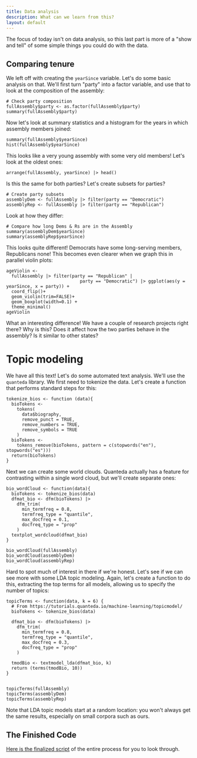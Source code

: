 ```yaml
---
title: Data analysis
description: What can we learn from this?
layout: default
---
```

The focus of today isn't on data analysis, so this last part is more of a "show and tell" of some simple things you could do with the data.

## Comparing tenure
We left off with creating the `yearSince` variable. Let's do some basic analysis on that. We'll first turn "party" into a factor variable, and use that to look at the composition of the assembly:
```
# Check party composition
fullAssembly$party <- as.factor(fullAssembly$party)
summary(fullAssembly$party)
```
Now let's look at summary statistics and a histogram for the years in which assembly members joined:

```
summary(fullAssembly$yearSince)
hist(fullAssembly$yearSince)
```
This looks like a very young assembly with some very old members!
Let's look at the oldest ones:

```
arrange(fullAssembly, yearSince) |> head()
```


Is this the same for both parties?
Let's create subsets for parties?

```
# Create party subsets
assemblyDem <- fullAssembly |> filter(party == "Democratic")
assemblyRep <- fullAssembly |> filter(party == "Republican")
```
Look at how they differ:
```
# Compare how long Dems & Rs are in the Assembly
summary(assemblyDem$yearSince)
summary(assemblyRep$yearSince)
```
This looks quite different! Democrats have some long-serving members, Republicans none!
This becomes even clearer when we graph this in parallel violin plots:
```
ageViolin <-
  fullAssembly |> filter(party == "Republican" |
                            party == "Democratic") |> ggplot(aes(y = yearSince, x = party)) +
  coord_flip()+
  geom_violin(trim=FALSE)+
  geom_boxplot(width=0.1) +
  theme_minimal()
ageViolin
```
What an interesting difference! We have a couple of research projects right there? Why is this? Does it affect how the two parties behave in the assembly? Is it similar to other states?

# Topic modeling
We have all this text! Let's do some automated text analysis. We'll use the `quanteda` library. We first need to tokenize the data. Let's create a function that performs standard steps for this:
```
tokenize_bios <- function (data){
  bioTokens <-
    tokens(
      data$biography,
      remove_punct = TRUE,
      remove_numbers = TRUE,
      remove_symbols = TRUE
    )
  bioTokens <-
    tokens_remove(bioTokens, pattern = c(stopwords("en"), stopwords("es")))
  return(bioTokens)
}
```
Next we can create some world clouds. Quanteda actually has a feature for contrasting within a single word cloud, but we'll create separate ones:

```
bio_wordCloud <- function(data){
  bioTokens <- tokenize_bios(data)
  dfmat_bio <- dfm(bioTokens) |>
    dfm_trim(
      min_termfreq = 0.8,
      termfreq_type = "quantile",
      max_docfreq = 0.1,
      docfreq_type = "prop"
    )
  textplot_wordcloud(dfmat_bio)  
}

bio_wordCloud(fullAssembly)
bio_wordCloud(assemblyDem)
bio_wordCloud(assemblyRep)
```

Hard to spot much of interest in there if we're honest. Let's see if we can see more with some LDA topic modeling. Again, let's create a function to do this, extracting the top terms for all models, allowing us to specify the number of topics:

```
topicTerms <- function(data, k = 6) {
  # From https://tutorials.quanteda.io/machine-learning/topicmodel/
  bioTokens <- tokenize_bios(data)
  
  dfmat_bio <- dfm(bioTokens) |>
    dfm_trim(
      min_termfreq = 0.8,
      termfreq_type = "quantile",
      max_docfreq = 0.3,
      docfreq_type = "prop"
    )
  
  tmodBio <- textmodel_lda(dfmat_bio, k)
  return (terms(tmodBio, 10))
}


topicTerms(fullAssembly)
topicTerms(assemblyDem)
topicTerms(assemblyRep)
```

Note that LDA topic models start at a random location: you won't always get the same results, especially on small corpora such as ours.



## The Finished Code

[Here is the finalized script](NYS-assembly.R) of the entire process for you to look through.
